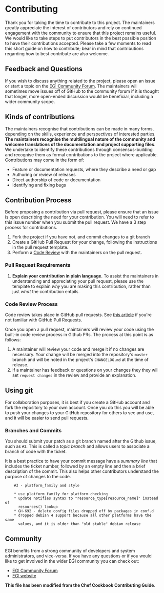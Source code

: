 # Contributing

Thank you for taking the time to contribute to this project.
The maintainers greatly appreciate the interest of contributors and rely on continued engagement with the community to ensure that this project remains useful.
We would like to take steps to put contributors in the best possible position to have their contributions accepted.
Please take a few moments to read this short guide on how to contribute; bear in mind that contributions regarding how to best contribute are also welcome.

## Feedback and Questions

If you wish to discuss anything related to the project, please open an issue or start a topic on the [EGI Community Forum](https://community.egi.eu).
The maintainers will sometimes move issues off of GitHub to the community forum if it is thought that longer, more open-ended discussion would be beneficial, including a wider community scope.

## Kinds of contributions

The maintainers recognise that contributions can be made in many forms, depending on the skills, experience and perspectives of interested parties.
**The maintainers recognise the multilingual nature of the community and welcome translations of the documentation and project supporting files**.
We undertake to identify these contributions through consensus-building and recognise them as formal contributions to the project where applicable.
Contributions may come in the form of:

- Feature or documentation requests, where they describe a need or gap
- Authoring or review of releases
- Direct authorship of code or documentation
- Identifying and fixing bugs

## Contribution Process

Before proposing a contribution via pull request, please ensure that an issue is open describing the need for your contribution. You will need to refer to this issue number when you submit the pull request. We have a 3 step process for contributions. 

  1. Fork the project if you have not, and commit changes to a git branch
  1. Create a GitHub Pull Request for your change, following the instructions in the pull request template.
  1. Perform a [Code Review](#code-review-process) with the maintainers on the pull request.

### Pull Request Requirements

  1. **Explain your contribution in plain language.** To assist the maintainers in understanding and appreciating your pull request, please use the template to explain _why_ you are making this contribution, rather than just _what_ the contribution entails.

### Code Review Process

Code review takes place in GitHub pull requests. See [this article](https://help.github.com/articles/about-pull-requests/) if you're not familiar with GitHub Pull Requests.

Once you open a pull request, maintainers will review your code using the built-in code review process in Github PRs. The process at this point is as follows:

1. A maintainer will review your code and merge it if no changes are necessary. Your change will be merged into the repository's `master` branch and will be noted in the project's `CHANGELOG.md` at the time of release.
1. If a maintainer has feedback or questions on your changes they they will set `request changes` in the review and provide an explanation.

## Using git

For collaboration purposes, it is best if you create a GitHub account and fork the repository to your own account. Once you do this you will be able to push your changes to your GitHub repository for others to see and use, and it will be easier to send pull requests.

### Branches and Commits

You should submit your patch as a git branch named after the Github issue, such as `#3`\. This is called a _topic branch_ and allows users to associate a branch of code with the ticket.

It is a best practice to have your commit message have a _summary line_ that includes the ticket number, followed by an empty line and then a brief description of the commit. This also helps other contributors understand the purpose of changes to the code.

```text
    #3 - platform_family and style

    * use platform_family for platform checking
    * update notifies syntax to "resource_type[resource_name]" instead of
      resources() lookup
    * GH-692 - delete config files dropped off by packages in conf.d
    * dropped debian 4 support because all other platforms have the same
      values, and it is older than "old stable" debian release
```

## Community

EGI benefits from a strong community of developers and system administrators, and vice-versa. If you have any questions or if you would like to get involved in the wider EGI community you can check out:

- [EGI Community Forum](https://community.egi.eu/)
- [EGI website](https://www.egi.eu)

**This file has been modified from the Chef Cookbook Contributing Guide**.
